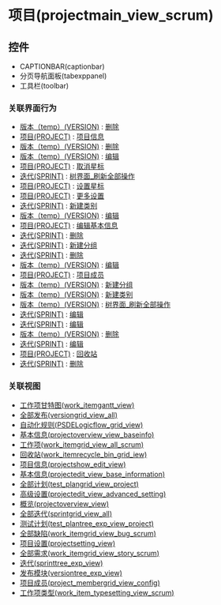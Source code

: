 # 项目(projectmain_view_scrum)  <!-- {docsify-ignore-all} -->




<el-skeleton style="width:60%">
	<template #template>
		<div style="padding-bottom: 5px;">
			<div style="height:40px;display: flex;align-items: center;justify-content: space-between;">
				<el-skeleton style="width:250px;">
					<template #template>
						<el-tooltip content="分页栏">
							<div style="display: flex;align-items: center;justify-content:end">
								<el-skeleton-item variant="text" style="height:40px;width:80px"></el-skeleton-item>
								<el-skeleton-item variant="text" style="margin-left: 10px;height:40px;width:80px"></el-skeleton-item>
								<el-skeleton-item variant="text" style="margin-left: 10px;height:40px;width:80px"></el-skeleton-item>
							</div>
						</el-tooltip>
					</template>
				</el-skeleton>
			</div>
		</div>
		<el-tooltip content="导航区占位">
			<el-skeleton-item variant="p" style="height:300px"></el-skeleton-item>
		</el-tooltip>
	</template>
</el-skeleton>


## 控件
  * CAPTIONBAR(captionbar)
  * 分页导航面板(tabexppanel)
  * 工具栏(toolbar)


### 关联界面行为
  * [版本（temp）(VERSION)](module/ProjMgmt/Version) : [删除](module/ProjMgmt/Version#界面行为)
  * [项目(PROJECT)](module/ProjMgmt/Project) : [项目信息](module/ProjMgmt/Project#界面行为)
  * [版本（temp）(VERSION)](module/ProjMgmt/Version) : [删除](module/ProjMgmt/Version#界面行为)
  * [版本（temp）(VERSION)](module/ProjMgmt/Version) : [编辑](module/ProjMgmt/Version#界面行为)
  * [项目(PROJECT)](module/ProjMgmt/Project) : [取消星标](module/ProjMgmt/Project#界面行为)
  * [迭代(SPRINT)](module/ProjMgmt/Sprint) : [树界面_刷新全部操作](module/ProjMgmt/Sprint#界面行为)
  * [项目(PROJECT)](module/ProjMgmt/Project) : [设置星标](module/ProjMgmt/Project#界面行为)
  * [项目(PROJECT)](module/ProjMgmt/Project) : [更多设置](module/ProjMgmt/Project#界面行为)
  * [迭代(SPRINT)](module/ProjMgmt/Sprint) : [新建类别](module/ProjMgmt/Sprint#界面行为)
  * [版本（temp）(VERSION)](module/ProjMgmt/Version) : [编辑](module/ProjMgmt/Version#界面行为)
  * [项目(PROJECT)](module/ProjMgmt/Project) : [编辑基本信息](module/ProjMgmt/Project#界面行为)
  * [迭代(SPRINT)](module/ProjMgmt/Sprint) : [删除](module/ProjMgmt/Sprint#界面行为)
  * [迭代(SPRINT)](module/ProjMgmt/Sprint) : [新建分组](module/ProjMgmt/Sprint#界面行为)
  * [迭代(SPRINT)](module/ProjMgmt/Sprint) : [删除](module/ProjMgmt/Sprint#界面行为)
  * [版本（temp）(VERSION)](module/ProjMgmt/Version) : [编辑](module/ProjMgmt/Version#界面行为)
  * [项目(PROJECT)](module/ProjMgmt/Project) : [项目成员](module/ProjMgmt/Project#界面行为)
  * [版本（temp）(VERSION)](module/ProjMgmt/Version) : [新建分组](module/ProjMgmt/Version#界面行为)
  * [版本（temp）(VERSION)](module/ProjMgmt/Version) : [新建类别](module/ProjMgmt/Version#界面行为)
  * [版本（temp）(VERSION)](module/ProjMgmt/Version) : [树界面_刷新全部操作](module/ProjMgmt/Version#界面行为)
  * [迭代(SPRINT)](module/ProjMgmt/Sprint) : [编辑](module/ProjMgmt/Sprint#界面行为)
  * [迭代(SPRINT)](module/ProjMgmt/Sprint) : [编辑](module/ProjMgmt/Sprint#界面行为)
  * [版本（temp）(VERSION)](module/ProjMgmt/Version) : [删除](module/ProjMgmt/Version#界面行为)
  * [迭代(SPRINT)](module/ProjMgmt/Sprint) : [编辑](module/ProjMgmt/Sprint#界面行为)
  * [项目(PROJECT)](module/ProjMgmt/Project) : [回收站](module/ProjMgmt/Project#界面行为)
  * [迭代(SPRINT)](module/ProjMgmt/Sprint) : [删除](module/ProjMgmt/Sprint#界面行为)

### 关联视图
  * [工作项甘特图(work_itemgantt_view)](app/view/work_itemgantt_view)
  * [全部发布(versiongrid_view_all)](app/view/versiongrid_view_all)
  * [自动化规则(PSDELogicflow_grid_view)](app/view/PSDELogicflow_grid_view)
  * [基本信息(projectoverview_view_baseinfo)](app/view/projectoverview_view_baseinfo)
  * [工作项(work_itemgrid_view_all_scrum)](app/view/work_itemgrid_view_all_scrum)
  * [回收站(work_itemrecycle_bin_grid_iew)](app/view/work_itemrecycle_bin_grid_iew)
  * [项目信息(projectshow_edit_view)](app/view/projectshow_edit_view)
  * [基本信息(projectedit_view_base_information)](app/view/projectedit_view_base_information)
  * [全部计划(test_plangrid_view_project)](app/view/test_plangrid_view_project)
  * [高级设置(projectedit_view_advanced_setting)](app/view/projectedit_view_advanced_setting)
  * [概览(projectoverview_view)](app/view/projectoverview_view)
  * [全部迭代(sprintgrid_view_all)](app/view/sprintgrid_view_all)
  * [测试计划(test_plantree_exp_view_project)](app/view/test_plantree_exp_view_project)
  * [全部缺陷(work_itemgrid_view_bug_scrum)](app/view/work_itemgrid_view_bug_scrum)
  * [项目设置(projectsetting_view)](app/view/projectsetting_view)
  * [全部需求(work_itemgrid_view_story_scrum)](app/view/work_itemgrid_view_story_scrum)
  * [迭代(sprinttree_exp_view)](app/view/sprinttree_exp_view)
  * [发布模块(versiontree_exp_view)](app/view/versiontree_exp_view)
  * [项目成员(project_membergrid_view_config)](app/view/project_membergrid_view_config)
  * [工作项类型(work_item_typesetting_view_scrum)](app/view/work_item_typesetting_view_scrum)

<script>
 const { createApp } = Vue
  createApp({
    data() {
      return {
        message: '!'
      }
    }
  }).use(ElementPlus).mount('#app')
</script>